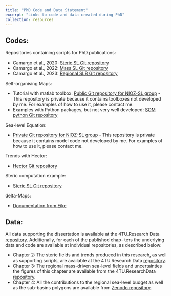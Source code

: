 ```yaml
---
title: "PhD Code and Data Statement"
excerpt: "Links to code and data created during PhD"
collection: resources
---
```


##  Codes:
Repositories containing scripts for PhD publications:
* Camargo et al., 2020: [Steric SL Git repository](https://github.com/carocamargo/stericSL)
* Camargo et al., 2022: [Mass SL Git repository](https://github.com/carocamargo/barystaticSLC)
* Camargo et al., 2023: [Regional SLB Git repository](https://github.com/carocamargo/regionalSLB)

Self-organising Maps: 
* Tutorial with matlab toolbox: [Public Git repository for NIOZ-SL group](https://github.com/NIOZ-SL/SOM_example) - This repository is private because it contains toolboxes not developed by me. For examples of how to use it, please contact me. 
* Examples with Python packages, but not very well developed: [SOM python Git repository](https://github.com/carocamargo/Python-Packages-Tutorials/tree/main/SOM) 

Sea-level Equation:
* [Private Git repository for NIOZ-SL group](https://github.com/NIOZ-SL/SL_Equation/tree/main) - This repository is private because it contains model code not developed by me.  For examples of how to use it, please contact me. 

Trends with Hector:
* [Hector Git repository](https://github.com/NIOZ-SL/python_for_SL/tree/main/examples/hector/)

Steric computation example:
* [Steric SL Git repository](https://github.com/carocamargo/Python-Packages-Tutorials/tree/main/gsw)

delta-Maps:
* [Documentation from Eike](https://github.com/eikeschuett/dMaps_SLV)

## Data:
All data supporting the dissertation is available at the 4TU.Research Data [repository](https://doi.org/10.4121/22117046). Additionally, for each of the published chap-
ters the underlying data and code are available at individual repositories, as described
below:
* Chapter 2: The steric fields and trends produced in this research, as well as supporting scripts, are
available at the 4TU.Research Data [repository](https://doi.org/10.4121/12764933).
* Chapter 3: The regional mass-driven sea-level fields and uncertainties the figures of this chapter
are available from the 4TU.ResearchData [repository](https://doi.org/10.4121/16778794).
* Chapter 4: All the contributions to the regional sea-level budget as well as the sub-basins polygons are available from [Zenodo repository](http://dx.doi.org/10.5281/zenodo.7007330).


